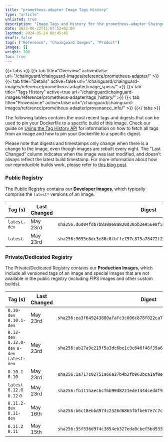 ```yaml
---
title: "prometheus-adapter Image Tags History"
type: "article"
unlisted: true
description: "Image Tags and History for the prometheus-adapter Chainguard Image"
date: 2023-06-22T11:07:52+02:00
lastmod: 2024-05-24 00:45:45
draft: false
tags: ["Reference", "Chainguard Images", "Product"]
images: []
weight: 700
toc: true
---
```


{{< tabs >}}
{{< tab title="Overview" active=false url="/chainguard/chainguard-images/reference/prometheus-adapter/" >}}
{{< tab title="Details" active=false url="/chainguard/chainguard-images/reference/prometheus-adapter/image_specs/" >}}
{{< tab title="Tags History" active=true url="/chainguard/chainguard-images/reference/prometheus-adapter/tags_history/" >}}
{{< tab title="Provenance" active=false url="/chainguard/chainguard-images/reference/prometheus-adapter/provenance_info/" >}}
{{</ tabs >}}

The following tables contains the most recent tags and digests that can be used to pin your Dockerfile to a specific build of this image. Check our guide on [Using the Tag History API](/chainguard/chainguard-images/using-the-tag-history-api/) for information on how to fetch all tags from an image and how to pin your Dockerfile to a specific digest.

Please note that digests and timestamps only change when there is a change to the image, even though images are rebuilt every night. The "Last Changed" column indicates when the image was last modified, and doesn't always reflect the latest build timestamp. For more information about how our reproducible builds work, please refer to [this blog post](https://www.chainguard.dev/unchained/reproducing-chainguards-reproducible-image-builds).

### Public Registry
The Public Registry contains our **Developer Images**, which typically comprise the `latest*` versions of an image.

| Tag (s)       | Last Changed | Digest                                                                    |
|---------------|--------------|---------------------------------------------------------------------------|
|  `latest-dev` | May 23rd     | `sha256:d6d04fdb7b830068a820d205b2e956e8f5e9ecd1d909361a9fa13935ef515ba3` |
|  `latest`     | May 23rd     | `sha256:9655e8dc3e80c8fbffe797c875a78472f2375f602304396193fa9d822ee9b5a2` |


### Private/Dedicated Registry
The Private/Dedicated Registry contains our **Production Images**, which include all versioned tags of an image and special images that are not available in the public registry (including FIPS images and other custom builds).

| Tag (s)                                       | Last Changed | Digest                                                                    |
|-----------------------------------------------|--------------|---------------------------------------------------------------------------|
|  `0.10-dev` `0.10.1-dev`                      | May 23rd     | `sha256:ea3f649243880afafc3c006c878f022ca7bd6b979ff97f104aafa321c30b905b` |
|  `0.12-dev` `0.12.0-dev` `0-dev` `latest-dev` | May 23rd     | `sha256:ab17a9e219f5a3dc6be1c9c646f46f39a6bc48d17afcc1869848511e7e1c4d4d` |
|  `0.10.1` `0.10`                              | May 23rd     | `sha256:1a717c02751a66a37b4b2fb963bca1af8ee1bed33e1b6cc7f4711b4ae386f7cb` |
|  `latest` `0.12.0` `0.12` `0`                 | May 23rd     | `sha256:fb1115aec6cf6b99d8221ede134dceddf9ee6d5396e98ee1e742fb1e26f99ccf` |
|  `0.11.2-dev` `0.11-dev`                      | May 16th     | `sha256:b6c18ebbd974c2526d6865fbfbe67e7c7ce023041c3704efa45354dcaa0f02a0` |
|  `0.11.2` `0.11`                              | May 15th     | `sha256:35f536d9f4c3854eb327eda0cbef5bd933bf649350bce76f504075c0fd8fa266` |


